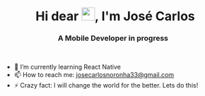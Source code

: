 <h1 align="center">Hi dear <img src="https://raw.githubusercontent.com/kaueMarques/kaueMarques/master/hi.gif" width="30px">, I'm José Carlos</h1>
<h3 align="center">A Mobile Developer in progress<img src="https://raw.githubusercontent.com/JoseCarlos33/Web_moderno_com_JavaScript/simple_loading.gif" width="10px"></h3><br/>

<!--
**JoseCarlos33/JoseCarlos33** is a ✨ _special_ ✨ repository because its `README.md` (this file) appears on your GitHub profile.-->

- 🌱 I’m currently learning React Native
- 📫 How to reach me: josecarlosnoronha33@gmail.com
- ⚡ Crazy fact: I will change the world for the better. Lets do this!

